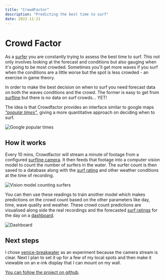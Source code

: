 ```yaml
---
title: "CrowdFactor"
description: "Predicting the best time to surf"
date: 2022-11-21
---
```


# Crowd Factor

As a [surfer](https://en.m.wikipedia.org/wiki/Surfing) you are constantly trying to assess the best time to surf. This not only involves looking at the forecast and conditions but also gauging when it's going to be most crowded. Sometimes you'll get more waves if you surf when the conditions are a little worse but the spot is less crowded - an exercise in game theory. 

In order to make the best decision on when to surf you need forecast data on both the waves conditions and the crowd. The former is easy to get from [surfline](https://www.surfline.com/) but there is no data on surf crowds... YET! 

The idea is that Crowdfactor provides an interface similar to google maps *["popular times"](https://blog.google/products/maps/maps101-popular-times-and-live-busyness-information/)*, giving a more quantitative approach on deciding when to surf.

![Google popular times](/img/populartimes.png)

## How it works

Every 10 mins, Crowdfactor will stream a minute of footage from a configured [surfline camera](https://www.surfline.com/surf-report/venice-breakwater/590927576a2e4300134fbed8). It then feeds that footage into a computer vision model to count the number of surfers in the water. The surfer count is then saved to a database along with the [surf rating](https://www.surfline.com/surf-news/surflines-rating-surf-heights-quality/1417) and other weather conditions at the time of recording.

![Vision model counting surfers](/img/prediction.png)

You can then use these readings to train another model which makes predictions on the crowd count based on the other parameters like day, time, wave quality and weather. These crowd count predictions are visualised along side the real recordings and the forecasted [surf ratings](https://support.surfline.com/hc/en-us/articles/5402742348955-Surf-Conditions-Ratings-and-Colors) for the day on a [dashboard](https://9d6cb911e0cb153469c25e3e910ac831.balena-devices.com/).

![Dashboard](/img/dashboard.png)

## Next steps

I chose [venice-breakwater](https://www.surfline.com/surf-report/venice-breakwater/590927576a2e4300134fbed8) as an experiment because the camera stream is clear. Next I plan to set it up for a few of my local spots and then make it viewable on an e-ink display that I can mount on my wall. 

[You can follow the project on github](https://github.com/craigmulligan/crowdfactor).
